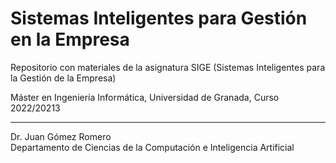 # Sistemas Inteligentes para Gestión en la Empresa
Repositorio con materiales de la asignatura SIGE (Sistemas Inteligentes para la Gestión de la Empresa)

Máster en Ingeniería Informática, Universidad de Granada, Curso 2022/20213

<hr/>
Dr. Juan Gómez Romero<br/>
Departamento de Ciencias de la Computación e Inteligencia Artificial
